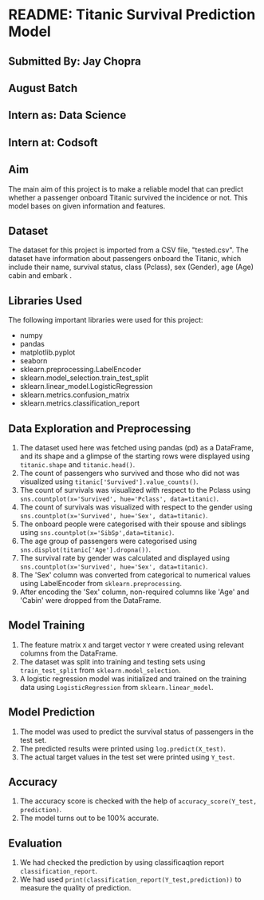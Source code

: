 # README: Titanic Survival Prediction Model

## Submitted By: Jay Chopra 

## August Batch 

## Intern as: Data Science

## Intern at: Codsoft 

## Aim

The main aim of this project is to make a reliable model that can predict whether a passenger onboard Titanic survived the incidence or not. This model bases on given information and features.

## Dataset

The dataset for this project is imported from a CSV file, "tested.csv". The dataset have information about passengers onboard the Titanic, which include their name, survival status, class (Pclass), sex (Gender), age (Age) cabin and embark .

## Libraries Used

The following important libraries were used for this project:

- numpy
- pandas
- matplotlib.pyplot
- seaborn
- sklearn.preprocessing.LabelEncoder
- sklearn.model_selection.train_test_split
- sklearn.linear_model.LogisticRegression
- sklearn.metrics.confusion_matrix
- sklearn.metrics.classification_report
  
## Data Exploration and Preprocessing

1. The dataset used here was fetched using pandas (pd) as a DataFrame, and its shape and a glimpse of the starting rows were displayed using `titanic.shape` and `titanic.head()`.
2. The count of passengers who survived and those who did not was visualized using `titanic['Survived'].value_counts()`.
4. The count of survivals was visualized with respect to the Pclass using `sns.countplot(x='Survived', hue='Pclass', data=titanic)`.
5. The count of survivals was visualized with respect to the gender using `sns.countplot(x='Survived', hue='Sex', data=titanic)`.
6. The onboard people were categorised with their spouse and siblings using `sns.countplot(x='SibSp',data=titanic)`.
7. The age group of passengers were categorised using `sns.displot(titanic['Age'].dropna())`.
8. The survival rate by gender was calculated and displayed using `sns.countplot(x='Survived', hue='Sex', data=titanic)`.
9. The 'Sex' column was converted from categorical to numerical values using LabelEncoder from `sklearn.preprocessing`.
10. After encoding the 'Sex' column, non-required columns like 'Age' and 'Cabin' were dropped from the DataFrame.

## Model Training

1. The feature matrix `X` and target vector `Y` were created using relevant columns from the DataFrame.
2. The dataset was split into training and testing sets using `train_test_split` from `sklearn.model_selection`.
3. A logistic regression model was initialized and trained on the training data using `LogisticRegression` from `sklearn.linear_model`.

## Model Prediction

1. The model was used to predict the survival status of passengers in the test set.
2. The predicted results were printed using `log.predict(X_test)`.
3. The actual target values in the test set were printed using `Y_test`.

## Accuracy 

 1. The accuracy score is checked with the help of `accuracy_score(Y_test, prediction)`.
 2. The model turns out to be 100% accurate.

## Evaluation

1. We  had checked the  prediction by using classificaqtion report `classification_report`.
2. We had used `print(classification_report(Y_test,prediction))` to measure the quality of prediction.
